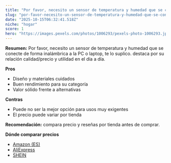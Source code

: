 ```yaml
---
title: "Por favor, necesito un sensor de temperatura y humedad que se conecte de forma inalámbrica a la PC o laptop, te lo suplico."
slug: "por-favor-necesito-un-sensor-de-temperatura-y-humedad-que-se-conecte-de-forma-in"
date: "2025-10-15T06:32:41.518Z"
niche: "hogar"
score: 1
hero: "https://images.pexels.com/photos/1006293/pexels-photo-1006293.jpeg?auto=compress&cs=tinysrgb&fit=crop&h=627&w=1200&auto=compress&cs=tinysrgb&w=1200&h=675&fit=crop"
---
```


**Resumen:** Por favor, necesito un sensor de temperatura y humedad que se conecte de forma inalámbrica a la PC o laptop, te lo suplico. destaca por su relación calidad/precio y utilidad en el día a día.

**Pros**
- Diseño y materiales cuidados
- Buen rendimiento para su categoría
- Valor sólido frente a alternativas

**Contras**
- Puede no ser la mejor opción para usos muy exigentes
- El precio puede variar por tienda

**Recomendación:** compara precio y reseñas por tienda antes de comprar.

**Dónde comparar precios**
- [Amazon (ES)](https://www.amazon.es/s?k=Por%20favor%2C%20necesito%20un%20sensor%20de%20temperatura%20y%20humedad%20que%20se%20conecte%20de%20forma%20inal%C3%A1mbrica%20a%20la%20PC%20o%20laptop%2C%20te%20lo%20suplico.&tag=teknovashop25-21)
- [AliExpress](https://www.aliexpress.com/wholesale?SearchText=Por%20favor%2C%20necesito%20un%20sensor%20de%20temperatura%20y%20humedad%20que%20se%20conecte%20de%20forma%20inal%C3%A1mbrica%20a%20la%20PC%20o%20laptop%2C%20te%20lo%20suplico.)
- [SHEIN](https://www.shein.com/pdsearch/Por%20favor%2C%20necesito%20un%20sensor%20de%20temperatura%20y%20humedad%20que%20se%20conecte%20de%20forma%20inal%C3%A1mbrica%20a%20la%20PC%20o%20laptop%2C%20te%20lo%20suplico.)